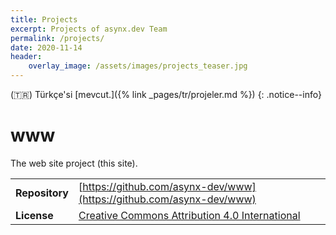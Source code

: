 ```yaml
---
title: Projects
excerpt: Projects of asynx.dev Team
permalink: /projects/
date: 2020-11-14
header:
    overlay_image: /assets/images/projects_teaser.jpg
---
```


(🇹🇷) Türkçe'si [mevcut.]({% link _pages/tr/projeler.md %})
{: .notice--info}

# www

The web site project (this site).

| | |
|------|------|
| **Repository** | [https://github.com/asynx-dev/www](https://github.com/asynx-dev/www) |
| **License**   | [Creative Commons Attribution 4.0 International](https://creativecommons.org/licenses/by/4.0/) |
